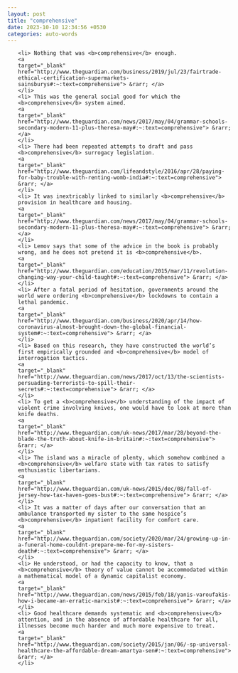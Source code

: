 ```yaml
---
layout: post
title: "comprehensive"
date: 2023-10-10 12:34:56 +0530
categories: auto-words
---
```

<ol>

    <li> Nothing that was <b>comprehensive</b> enough.
    <a 
    target="_blank" 
    href="http://www.theguardian.com/business/2019/jul/23/fairtrade-ethical-certification-supermarkets-sainsburys#:~:text=comprehensive"> &rarr; </a>
    </li>
    <li> This was the general social good for which the <b>comprehensive</b> system aimed.
    <a 
    target="_blank" 
    href="http://www.theguardian.com/news/2017/may/04/grammar-schools-secondary-modern-11-plus-theresa-may#:~:text=comprehensive"> &rarr; </a>
    </li>
    <li> There had been repeated attempts to draft and pass <b>comprehensive</b> surrogacy legislation.
    <a 
    target="_blank" 
    href="http://www.theguardian.com/lifeandstyle/2016/apr/28/paying-for-baby-trouble-with-renting-womb-india#:~:text=comprehensive"> &rarr; </a>
    </li>
    <li> It was inextricably linked to similarly <b>comprehensive</b> provision in healthcare and housing.
    <a 
    target="_blank" 
    href="http://www.theguardian.com/news/2017/may/04/grammar-schools-secondary-modern-11-plus-theresa-may#:~:text=comprehensive"> &rarr; </a>
    </li>
    <li> Lemov says that some of the advice in the book is probably wrong, and he does not pretend it is <b>comprehensive</b>.
    <a 
    target="_blank" 
    href="http://www.theguardian.com/education/2015/mar/11/revolution-changing-way-your-child-taught#:~:text=comprehensive"> &rarr; </a>
    </li>
    <li> After a fatal period of hesitation, governments around the world were ordering <b>comprehensive</b> lockdowns to contain a lethal pandemic.
    <a 
    target="_blank" 
    href="http://www.theguardian.com/business/2020/apr/14/how-coronavirus-almost-brought-down-the-global-financial-system#:~:text=comprehensive"> &rarr; </a>
    </li>
    <li> Based on this research, they have constructed the world’s first empirically grounded and <b>comprehensive</b> model of interrogation tactics.
    <a 
    target="_blank" 
    href="http://www.theguardian.com/news/2017/oct/13/the-scientists-persuading-terrorists-to-spill-their-secrets#:~:text=comprehensive"> &rarr; </a>
    </li>
    <li> To get a <b>comprehensive</b> understanding of the impact of violent crime involving knives, one would have to look at more than knife deaths.
    <a 
    target="_blank" 
    href="http://www.theguardian.com/uk-news/2017/mar/28/beyond-the-blade-the-truth-about-knife-in-britain#:~:text=comprehensive"> &rarr; </a>
    </li>
    <li> The island was a miracle of plenty, which somehow combined a <b>comprehensive</b> welfare state with tax rates to satisfy enthusiastic libertarians.
    <a 
    target="_blank" 
    href="http://www.theguardian.com/uk-news/2015/dec/08/fall-of-jersey-how-tax-haven-goes-bust#:~:text=comprehensive"> &rarr; </a>
    </li>
    <li> It was a matter of days after our conversation that an ambulance transported my sister to the same hospice’s <b>comprehensive</b> inpatient facility for comfort care.
    <a 
    target="_blank" 
    href="http://www.theguardian.com/society/2020/mar/24/growing-up-in-a-funeral-home-couldnt-prepare-me-for-my-sisters-death#:~:text=comprehensive"> &rarr; </a>
    </li>
    <li> He understood, or had the capacity to know, that a <b>comprehensive</b> theory of value cannot be accommodated within a mathematical model of a dynamic capitalist economy.
    <a 
    target="_blank" 
    href="http://www.theguardian.com/news/2015/feb/18/yanis-varoufakis-how-i-became-an-erratic-marxist#:~:text=comprehensive"> &rarr; </a>
    </li>
    <li> Good healthcare demands systematic and <b>comprehensive</b> attention, and in the absence of affordable healthcare for all, illnesses become much harder and much more expensive to treat.
    <a 
    target="_blank" 
    href="http://www.theguardian.com/society/2015/jan/06/-sp-universal-healthcare-the-affordable-dream-amartya-sen#:~:text=comprehensive"> &rarr; </a>
    </li>